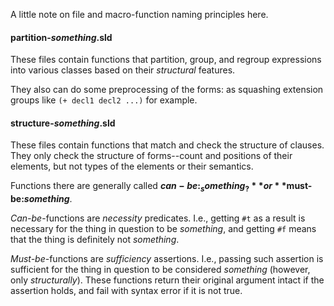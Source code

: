 A little note on file and macro-function naming principles here.


#### **partition-_something_.sld**

These files contain functions that partition, group, and regroup expressions
into various classes based on their _structural_ features.

They also can do some preprocessing of the forms: as squashing extension
groups like `(+ decl1 decl2 ...)` for example.


#### **structure-_something_.sld**

These files contain functions that match and check the structure of clauses.
They only check the structure of forms--count and positions of their elements,
but not types of the elements or their semantics.

Functions there are generally called **$can-be:_something_?** or
**$must-be:_something_**.

_Can-be_-functions are _necessity_ predicates. I.e., getting `#t` as a result
is necessary for the thing in question to be _something_, and getting `#f`
means that the thing is definitely not _something_.

_Must-be_-functions are _sufficiency_ assertions. I.e., passing such assertion
is sufficient for the thing in question to be considered _something_ (however,
only _structurally_). These functions return their original argument intact
if the assertion holds, and fail with syntax error if it is not true.
